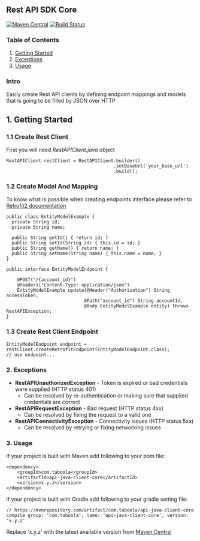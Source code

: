 ## Rest API SDK Core

[![Maven Central](https://maven-badges.herokuapp.com/maven-central/com.taboola/api-java-client-core/badge.svg?style=plastic)](https://maven-badges.herokuapp.com/maven-central/com.taboola/api-java-client-core)
[![Build Status](https://travis-ci.org/taboola/api-java-client-core.svg?branch=master)](https://travis-ci.org/taboola/api-java-client-core)

### Table of Contents
1. [Getting Started](#1-getting-started)
2. [Exceptions](#2-exceptions)
3. [Usage](#3-usage)

### Intro
Easily create Rest API clients by defining endpoint mappings and models that is going to be filled by JSON over HTTP

## 1. Getting Started


### 1.1 Create Rest Client
First you will need _RestAPIClient.java_ object
```
RestAPIClient restClient = RestAPIClient.builder()
                                        .setBaseUrl('your_base_url')
                                        .build();
```

### 1.2 Create Model And Mapping
To know what is possible when creating endpoints interface please refer to [Retrofit2 documentation](https://square.github.io/retrofit/)
```
public class EntityModelExample {
  private String id;
  private String name;

  public String getId() { return id; }
  public String setId(String id) { this.id = id; }
  public String getName() { return name; }
  public String setName(String name) { this.name = name; }
}

public interface EntityModelEndpoint {

    @POST("/{account_id}")
    @Headers("Content-Type: application/json")
    EntityModelExample update(@Header("Authorization") String accessToken,
                             @Path("account_id") String accountId,
                             @Body EntityModelExample entity) throws RestAPIException;
}
```

### 1.3 Create Rest Client Endpoint
```
EntityModelEndpoint endpoint = restClient.createRetrofitEndpoint(EntityModelEndpoint.class);
// use endpoint...
```

### 2. Exceptions

- **RestAPIUnauthorizedException** - Token is expired or bad credentials were supplied (HTTP status 401)
  - Can be resolved by re-authentication or making sure that supplied credentials are correct
- **RestAPIRequestException** - Bad request (HTTP status 4xx)
  - Can be resolved by fixing the request to a valid one
- **RestAPIConnectivityException** - Connectivity issues (HTTP status 5xx)
  - Can be resolved by retrying or fixing networking issues

### 3. Usage

If your project is built with Maven add following to your pom file:

```
<dependency>
    <groupId>com.taboola</groupId>
    <artifactId>api-java-client-core</artifactId>
    <version>x.y.z</version>
</dependency>
```

If your project is built with Gradle add following to your gradle setting file:

```
// https://mvnrepository.com/artifact/com.taboola/api-java-client-core
compile group: 'com.taboola', name: 'api-java-client-core', version: 'x.y.z'
```

Replace 'x.y.z' with the latest available version from [Maven Central](https://mvnrepository.com/artifact/com.taboola/api-java-client-core)
